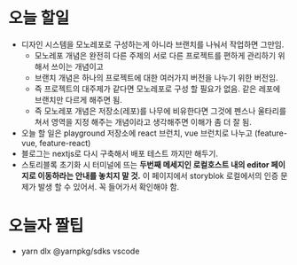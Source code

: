 # 오늘 할일
- 디자인 시스템을 모노레포로 구성하는게 아니라 브랜치를 나눠서 작업하면 그만임.
	- 모노레포 개념은 완전히 다른 주제의 서로 다른 프로젝트를 편하게 관리하기 위해서 쓰이는 개념이고
	- 브랜치 개념은 하나의 프로젝트에 대한 여러가지 버전을 나누기 위한 버전임.
	- 즉 프로젝트의 대주제가 같다면 모노레포로 구성 할 필요가 없음. 같은 레포에 브랜치만 다르게 해주면 됨.
	- 즉 모노레포 개념은 저장소(레포)를 나무에 비유한다면 그것에 펜스나 울타리를 쳐서 영역을 지정 해주는 개념이라고 생각해주면 이해가 좀 더 잘 됨.
- 오늘 할 일은 playground 저장소에 react 브런치, vue 브런치로 나누고 (feature-vue, feature-react) 
- 블로그는 nextjs로 다시 구축해서 배포 테스트 까지만 해두기.
- 스토리블록 초기화 시 터미널에 뜨는 __두번째 메세지인 로컬호스트 내의 editor 페이지로 이동하라는 안내를 놓치지 말 것.__ 이 페이지에서 storyblok 로컬에서의 인증 문제가 발생 할 수 있어서. 꼭 들어가서 확인해야 함.

# 오늘자 짤팁
- yarn dlx @yarnpkg/sdks vscode
